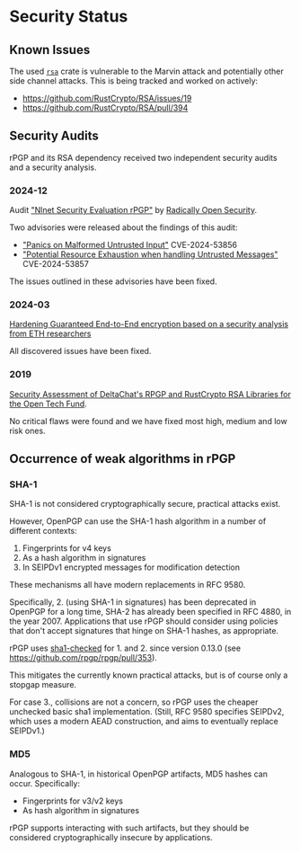 # Security Status

## Known Issues

The used [`rsa`](https://crates.io/crates/rsa) crate is vulnerable to the Marvin attack and potentially other side channel attacks. This is being tracked and worked on actively:

- https://github.com/RustCrypto/RSA/issues/19
- https://github.com/RustCrypto/RSA/pull/394

## Security Audits

rPGP and its RSA dependency received two independent security audits and a security analysis.

### 2024-12

Audit ["Nlnet Security Evaluation rPGP"](https://github.com/rpgp/docs/blob/main/audits/NGI%20Core%20rPGP%20penetration%20test%20report%202024%201.0.pdf) by [Radically Open Security](https://www.radicallyopensecurity.com/).

Two advisories were released about the findings of this audit:

- ["Panics on Malformed Untrusted Input"](https://github.com/rpgp/rpgp/security/advisories/GHSA-9rmp-2568-59rv) CVE-2024-53856
- ["Potential Resource Exhaustion when handling Untrusted Messages"](https://github.com/rpgp/rpgp/security/advisories/GHSA-4grw-m28r-q285) CVE-2024-53857

The issues outlined in these advisories have been fixed.

### 2024-03

[Hardening Guaranteed End-to-End encryption based on a security analysis from ETH researchers](https://delta.chat/en/2024-03-25-crypto-analysis-securejoin)

All discovered issues have been fixed.

### 2019

[Security Assessment of DeltaChat's RPGP and
RustCrypto RSA Libraries for the Open Tech
Fund](https://delta.chat/assets/blog/2019-first-security-review.pdf).

No critical flaws were found and we have fixed most high, medium and low risk ones.

## Occurrence of weak algorithms in rPGP

### SHA-1

SHA-1 is not considered cryptographically secure, practical attacks exist.

However, OpenPGP can use the SHA-1 hash algorithm in a number of different contexts:

1. Fingerprints for v4 keys
2. As a hash algorithm in signatures
3. In SEIPDv1 encrypted messages for modification detection

These mechanisms all have modern replacements in RFC 9580.

Specifically, 2. (using SHA-1 in signatures) has been deprecated in OpenPGP for a long time, SHA-2 has already been
specified in RFC 4880, in the year 2007. Applications that use rPGP should consider using policies that don't accept
signatures that hinge on SHA-1 hashes, as appropriate.

rPGP uses [sha1-checked](https://crates.io/crates/sha1-checked) for 1. and 2. since version 0.13.0
(see https://github.com/rpgp/rpgp/pull/353).

This mitigates the currently known practical attacks, but is of course only a stopgap measure.

For case 3., collisions are not a concern, so rPGP uses the cheaper unchecked basic sha1 implementation.
(Still, RFC 9580 specifies SEIPDv2, which uses a modern AEAD construction, and aims to eventually replace SEIPDv1.)

### MD5

Analogous to SHA-1, in historical OpenPGP artifacts, MD5 hashes can occur. Specifically:

- Fingerprints for v3/v2 keys
- As hash algorithm in signatures

rPGP supports interacting with such artifacts, but they should be considered cryptographically insecure by
applications.
